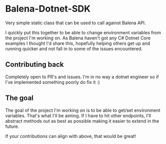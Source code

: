 # Balena-Dotnet-SDK
Very simple static class that can be used to call against Balena API.



I quickly put this together to be able to change environment variables from the project I'm working on. As Balena haven't got any C# Dotnet Core examples I thought I'd share this, hopefully helping others get up and running quicker and not fall in to some of the issues encountered.

## Contributing back
Completely open to PR's and issues. I'm in no way a dotnet engineer so if I've implemented something poorly do fix it :)

## The goal
The goal of the project I'm working on is to be able to get/set environment variables. That's what I'll be aiming. 
If I have to hit other endpoints, I'll abstract methods out as best as possible making it easier to extend in the future.

If your contributions can align with above, that would be great!
